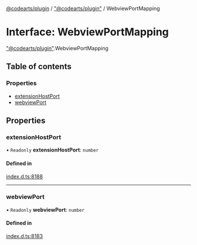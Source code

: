 [@codearts/plugin](../README.md) / ["@codearts/plugin"](../modules/_codearts_plugin_.md) / WebviewPortMapping

# Interface: WebviewPortMapping

["@codearts/plugin"](../modules/_codearts_plugin_.md).WebviewPortMapping

## Table of contents

### Properties

- [extensionHostPort](codearts_plugin_.WebviewPortMapping.md#extensionhostport)
- [webviewPort](codearts_plugin_.WebviewPortMapping.md#webviewport)

## Properties

### extensionHostPort

• `Readonly` **extensionHostPort**: `number`

#### Defined in

[index.d.ts:8188](https://github.com/huaweicloud/cloudide-plugin-api/blob/a4193a8/index.d.ts#L8188)

___

### webviewPort

• `Readonly` **webviewPort**: `number`

#### Defined in

[index.d.ts:8183](https://github.com/huaweicloud/cloudide-plugin-api/blob/a4193a8/index.d.ts#L8183)
